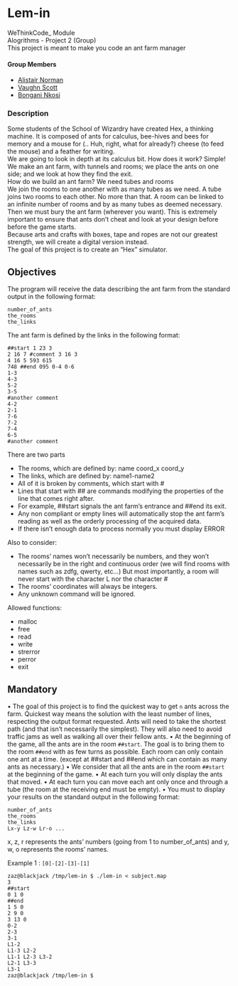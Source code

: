 # **Lem-in**
WeThinkCode_ Module  
Alogrithms - Project 2 (Group)  
This project is meant to make you code an ant farm manager

#### Group Members
- [Alistair Norman](https://github.com/anormanwtc)  
- [Vaughn Scott](https://github.com/VR-Scott)  
- [Bongani Nkosi](https://github.com/Salsa-socks)  

### **Description**

Some students of the School of Wizardry have created Hex, a thinking machine. It is composed of ants for calculus, bee-hives and bees for memory and a mouse for (.. Huh, right, what for already?) cheese (to feed the mouse) and a feather for writing.  
We are going to look in depth at its calculus bit. How does it work? Simple! We make an ant farm, with tunnels and rooms; we place the ants on one side; and we look at how they find the exit.  
How do we build an ant farm? We need tubes and rooms  
We join the rooms to one another with as many tubes as we need. A tube joins two rooms to each other. No more than that. A room can be linked to an infinite number of rooms and by as many tubes as deemed necessary. Then we must bury the ant farm (wherever you want). This is extremely important to ensure that ants don’t cheat and look at your design before before the game starts.  
Because arts and crafts with boxes, tape and ropes are not our greatest strength, we will create a digital version instead.  
The goal of this project is to create an “Hex” simulator.  

## **Objectives**
The program will receive the data describing the ant farm from the standard output in the following format:
```
number_of_ants
the_rooms
the_links
```
The ant farm is defined by the links in the following format:
```
##start 1 23 3
2 16 7 #comment 3 16 3
4 16 5 593 615
748 ##end 095 0-4 0-6
1-3
4-3
5-2
3-5
#another comment
4-2
2-1
7-6
7-2
7-4
6-5
#another comment
```

There are two parts
- The rooms, which are defined by: name coord_x coord_y
- The links, which are defined by: name1-name2
- All of it is broken by comments, which start with #
- Lines that start with ## are commands modifying the properties of the line that comes right after.
- For example, ##start signals the ant farm’s entrance and ##end its exit.
- Any non compliant or empty lines will automatically stop the ant farm’s reading as well as the orderly processing of the acquired data.
- If there isn’t enough data to process normally you must display ERROR

Also to consider:
- The rooms’ names won’t necessarily be numbers, and they won’t necessarily be in the right and continuous order (we will find rooms with names such as zdfg, qwerty, etc...)  But most importantly, a room will never start with the character L nor the character # 
- The rooms’ coordinates will always be integers.
- Any unknown command will be ignored.

Allowed functions:
- malloc
- free
- read
- write
- strerror
- perror
- exit

## **Mandatory**

• The goal of this project is to find the quickest way to get `n` ants across the farm. Quickest way means the solution with the least number of lines, respecting the output format requested.
Ants will need to take the shortest path (and that isn’t necessarily the simplest). They will also need to avoid traffic jams as well as walking all over their fellow ants.
• At the beginning of the game, all the ants are in the room `##start`. The goal is
to bring them to the room `##end` with as few turns as possible. Each room can
only contain one ant at a time. (except at ##start and ##end which can contain
as many ants as necessary.)
• We consider that all the ants are in the room `##start` at the beginning of the game.
• At each turn you will only display the ants that moved.
• At each turn you can move each ant only once and through a tube (the room at
the receiving end must be empty).
• You must to display your results on the standard output in the following format:
```
number_of_ants
the_rooms
the_links
Lx-y Lz-w Lr-o ...
```
x, z, r represents the ants’ numbers (going from 1 to number_of_ants) and y,
w, o represents the rooms’ names.

Example 1 :
`[0]-[2]-[3]-[1]`
```
zaz@blackjack /tmp/lem-in $ ./lem-in < subject.map
3
##start
0 1 0
##end
1 5 0
2 9 0
3 13 0
0-2
2-3
3-1
L1-2
L1-3 L2-2
L1-1 L2-3 L3-2
L2-1 L3-3
L3-1
zaz@blackjack /tmp/lem-in $
```

